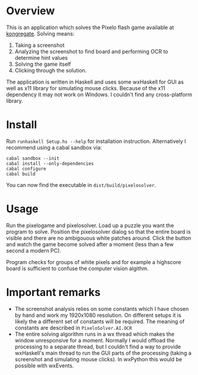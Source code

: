 Overview
========

This is an application which solves the Pixelo flash game available at
[kongregate](http://www.kongregate.com/games/tamaii/pixelo). Solving means:

  1. Taking a screenshot
  2. Analyzing the screenshot to find board and performing OCR to determine hint
     values
  3. Solving the game itself
  4. Clicking through the solution.

The application is written in Haskell and uses some wxHaskell for GUI as well as
x11 library for simulating mouse clicks. Because of the x11 dependency it may
not work on Windows. I couldn't find any cross-platform library.

Install
=======

Run `runhaskell Setup.hs --help` for installation instruction. Alternatively I
recommend using a cabal sandbox via:

    cabal sandbox --init
    cabal install --only-dependencies
    cabal configure
    cabal build

You can now find the executable in `dist/build/pixelosolver`.

Usage
=====

Run the pixelogame and pixelosolver. Load up a puzzle you want the program to
solve. Position the pixelosolver dialog so that the entire board is visible and
there are no ambigouous white patches around. Click the button and watch the
game become solved after a moment (less than a few second a modern PC).

Program checks for groups of white pixels and for example a highscore board is
sufficient to confuse the computer vision algithm.

Important remarks
=================
* The screenshot analysis relies on some constants which I have chosen by hand
  and work my 1920x1080 resolution. On different setups it is likely the a
  different set of constants will be required. The meaning of constants are
  described in `PixeloSolver.AI.OCR`
* The entire solving algorithm runs in a wx thread which makes the window
  unresponsive for a moment. Normally I would offload the processing to a
  separate thread, but I couldn't find a way to provide wxHaskell's main thread
  to run the GUI parts of the processing (taking a screenshot and simulating
  mouse clicks). In wxPython this would be possible with wxEvents.
